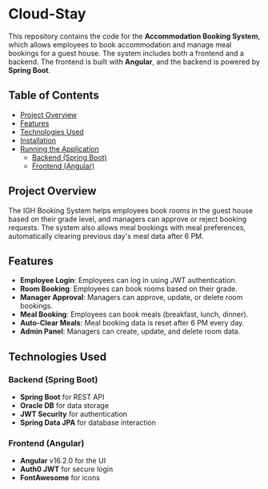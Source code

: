 # Cloud-Stay 

This repository contains the code for the **Accommodation Booking System**, which allows employees to book accommodation and manage meal bookings for a guest house. The system includes both a frontend and a backend. The frontend is built with **Angular**, and the backend is powered by **Spring Boot**.

## Table of Contents

- [Project Overview](#project-overview)
- [Features](#features)
- [Technologies Used](#technologies-used)
- [Installation](#installation)
- [Running the Application](#running-the-application)
  - [Backend (Spring Boot)](#backend-spring-boot)
  - [Frontend (Angular)](#frontend-angular)

## Project Overview

The IGH Booking System helps employees book rooms in the guest house based on their grade level, and managers can approve or reject booking requests. The system also allows meal bookings with meal preferences, automatically clearing previous day's meal data after 6 PM.

## Features

- **Employee Login**: Employees can log in using JWT authentication.
- **Room Booking**: Employees can book rooms based on their grade.
- **Manager Approval**: Managers can approve, update, or delete room bookings.
- **Meal Booking**: Employees can book meals (breakfast, lunch, dinner).
- **Auto-Clear Meals**: Meal booking data is reset after 6 PM every day.
- **Admin Panel**: Managers can create, update, and delete room data.
  
## Technologies Used

### Backend (Spring Boot)
- **Spring Boot** for REST API
- **Oracle DB** for data storage
- **JWT Security** for authentication
- **Spring Data JPA** for database interaction

### Frontend (Angular)
- **Angular** v16.2.0 for the UI
- **Auth0 JWT** for secure login
- **FontAwesome** for icons

